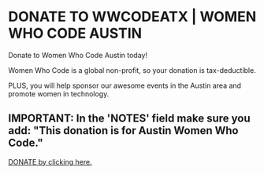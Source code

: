 
DONATE TO WWCODEATX | WOMEN WHO CODE AUSTIN
===========================================

Donate to Women Who Code Austin today!

Women Who Code is a global non-profit, so your donation is tax-deductible.

PLUS, you will help sponsor our awesome events in the Austin area and promote women in technology.

## IMPORTANT: In the 'NOTES' field make sure you add: "This donation is for Austin Women Who Code."

[DONATE by clicking here.](https://www.womenwhocode.com/donate)
